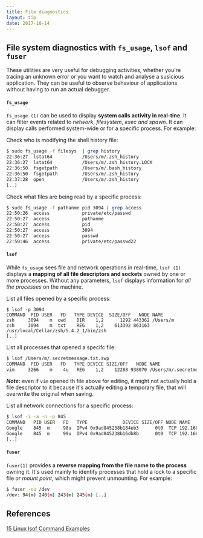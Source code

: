 ```yaml
---
title: File diagnostics
layout: tip
date: 2017-10-14
---
```


## File system diagnostics with ```fs_usage```, ```lsof``` and ```fuser```

These utilities are very useful for debugging activities, whether you're tracing an unknown error or you want to watch and analyse a susicious application. They can be useful to observe behaviour of applications  without having to run an actual debugger.

#### ```fs_usage```

```fs_usage (1)``` can be used to display **system calls activity in real-tine**. It can filter events related to _network_, _filesystem_, _exec and spawn_. It can display calls performed system-wide or for a specific process. For example:

Check who is modifying the shell history file:

```bash
$ sudo fs_usage -f filesys  | grep history
22:36:27  lstat64           /Users/m/.zsh_history                           0.000022   fseventsd
22:36:27  lstat64           /Users/m/.zsh_history.LOCK                      0.000023   fseventsd
22:36:50  fsgetpath         /Users/m/.bash_history                          0.000004   Finder
22:36:50  fsgetpath         /Users/m/.zsh_history                           0.000003   Finder
22:37:28  open              /Users/m/.zsh_history                           0.000005   cat
[..]
```

Check what files are being read by a specific process:

```bash
$ sudo fs_usage -f pathanme pid 3094 | grep access
22:50:26  access            private/etc/passwd                              0.000005   zsh
22:50:27  access            pathanme                                        0.000002   zsh
22:50:27  access            pid                                             0.000002   zsh
22:50:27  access            3094                                            0.000002   zsh
22:50:27  access            passwd                                          0.000002   zsh
22:50:46  access            private/etc/passwd22                            0.000004   zsh
```

#### ```lsof```

While ```fs_usage``` sees file and network operations in real-time, ```lsof (1)``` displays a **mapping of all file descriptors and sockets** owned by one or more processes. Without any parameters, ```lsof``` displays information for _all the processes_ on the machine.

List all files opened by a specific process:
```
$ lsof -p 3094
COMMAND  PID USER   FD   TYPE DEVICE  SIZE/OFF   NODE NAME
zsh     3094    m  cwd    DIR    1,2      1292 443362 /Users/m
zsh     3094    m  txt    REG    1,2    613392 863163 /usr/local/Cellar/zsh/5.4.2_1/bin/zsh
[..]
```

List all processes that opened a specifc file:

```bash
$ lsof /Users/m/.secretmessage.txt.swp
COMMAND  PID USER   FD   TYPE DEVICE SIZE/OFF   NODE NAME
vim     3266    m    4u   REG    1,2    12288 938070 /Users/m/.secretmessage.txt.swp
```

*__Note:__* even if ```vim``` opened th file above for editing, it might not actually hold a file descriptor to it because it's actually editing a temporary file, that will overwrite the original when saving.

List all network connections for a specific process:
```bash
$ lsof -i -a -n -p 845
COMMAND   PID USER   FD   TYPE             DEVICE SIZE/OFF NODE NAME
Google    845  m     98u  IPv4 0x9ad845238b184eb3      0t0  TCP 192.168.0.6:60228->54.88.217.173:https (ESTABLISHED)
Google    845  m     99u  IPv4 0x9ad845238b16db8b      0t0  TCP 192.168.0.6:59854->74.125.71.188:5228 (ESTABLISHED)
[..]
```


#### ```fuser```

```fuser(1)``` provides a **reverse mapping from the file name to the process** owning it. It's used mainly to identify processes that hold a lock to a specific file _or mount point_, which might prevent unmounting. For example:

```bash
$ fuser -cu /dev
/dev: 94(m) 240(m) 243(m) 245(m) [..]
```

## References
[15 Linux lsof Command Examples](https://www.thegeekstuff.com/2012/08/lsof-command-examples/)
